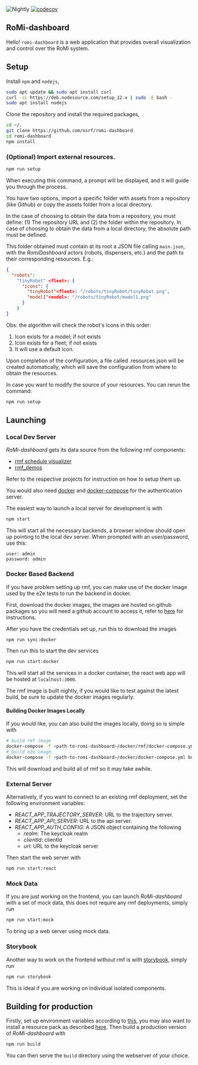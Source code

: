![Nightly](https://github.com/osrf/romi-dashboard/workflows/Nightly/badge.svg)
[![codecov](https://codecov.io/gh/osrf/romi-dashboard/branch/master/graph/badge.svg)](https://codecov.io/gh/osrf/romi-dashboard)

## RoMi-dashboard

Hello! `romi-dashboard` is a web application that provides overall visualization and control over the RoMi system.

## Setup

Install `npm` and `nodejs`,

```bash
sudo apt update && sudo apt install curl
curl -sL https://deb.nodesource.com/setup_12.x | sudo -E bash -
sudo apt install nodejs
```

Clone the repository and install the required packages,

```bash
cd ~/.
git clone https://github.com/osrf/romi-dashboard
cd romi-dashboard
npm install
```

### (Optional) Import external resources.

```bash
npm run setup
```

When executing this command, a prompt will be displayed, and it will guide you through the process.

You have two options, import a specific folder with assets from a repository (like Github) or copy the assets folder from a local directory.

In the case of choosing to obtain the data from a repository, you must define: (1) The repository URL and (2) the folder within the repository. In case of choosing to obtain the data from a local directory, the absolute path must be defined.

This folder obtained must contain at its root a JSON file calling `main.json`, with the _RomiDashboard_ actors (robots, dispensers, etc.) and the path to their corresponding resources. E.g.:

```json
{
  "robots":
    "tinyRobot" <fleet>: {
      "icons": {
        "tinyRobot"<fleet>: "/robots/tinyRobot/tinyRobot.png",
        "model1"<model>: "/robots/tinyRobot/model1.png"
      }
    }
}
```

Obs: the algorithm will check the robot's icons in this order:

1. Icon exists for a model; if not exists
2. Icon exists for a fleet; if not exists
3. It will use a default icon.

Upon completion of the configuration, a file called .resources.json will be created automatically, which will save the configuration from where to obtain the resources.

In case you want to modify the source of your resources. You can rerun the command:

```bash
npm run setup
```

## Launching

### Local Dev Server

_RoMi-dashboard_ gets its data source from the following rmf components:

- [rmf schedule visualizer](https://github.com/osrf/rmf_schedule_visualizer)
- [rmf_demos](https://github.com/osrf/rmf_demos)

Refer to the respective projects for instruction on how to setup them up.

You would also need [docker](https://docs.docker.com/engine/install/ubuntu/) and [docker-compose](https://docs.docker.com/compose/install/) for the authentication server.

The easiest way to launch a local server for development is with

```bash
npm start
```

This will start all the necessary backends, a browser window should open up pointing to the local dev server. When prompted with an user/password, use this:

```
user: admin
password: admin
```

### Docker Based Backend

If you have problem setting up rmf, you can make use of the docker image used by the e2e tests to run the backend in docker.

First, download the docker images, the images are hosted on github packages so you will need a github account to access it, refer to [here](https://docs.github.com/en/packages/using-github-packages-with-your-projects-ecosystem/configuring-docker-for-use-with-github-packages) for instructions.

After you have the credentials set up, run this to download the images

```bash
npm run sync:docker
```

Then run this to start the dev services

```bash
npm run start:docker
```

This will start all the services in a docker container, the react web app will be hosted at `localhost:3000`.

The rmf image is built nightly, if you would like to test against the latest build, be sure to update the docker images regularly.

#### Building Docker Images Locally

If you would like, you can also build the images locally, doing so is simple with

```bash
# build rmf image
docker-compose -f <path-to-romi-dashboard>/docker/rmf/docker-compose.yml build --no-cache
# build e2e image
docker-compose -f <path-to-romi-dashboard>/docker/docker-compose.yml build --no-cache e2e
```

This will download and build all of rmf so it may take awhile.

### External Server

Alternatively, if you want to connect to an existing rmf deployment, set the following environment variables:

- _REACT_APP_TRAJECTORY_SERVER_: URL to the trajectory server.
- _REACT_APP_API_SERVER_: URL to the api server.
- _REACT_APP_AUTH_CONFIG_: A JSON object containing the following
  - _realm_: The keycloak realm
  - _clientId_: clientId
  - _url_: URL to the keycloak server

Then start the web server with

```bash
npm run start:react
```

### Mock Data

If you are just working on the frontend, you can launch _RoMi-dashboard_ with a set of mock data, this does not require any rmf deployments, simply run

```bash
npm run start:mock
```

To bring up a web server using mock data.

### Storybook

Another way to work on the frontend without rmf is with [storybook](https://storybook.js.org/), simply run

```bash
npm run storybook
```

This is ideal if you are working on individual isolated components.

## Building for production

Firstly, set up environment variables according to [this](#External-Server), you may also want to install a resource pack as described [here](#Optional-Import-external-resources.). Then build a production version of _RoMi-dashboard_ with

```bash
npm run build
```

You can then serve the `build` directory using the webserver of your choice.
